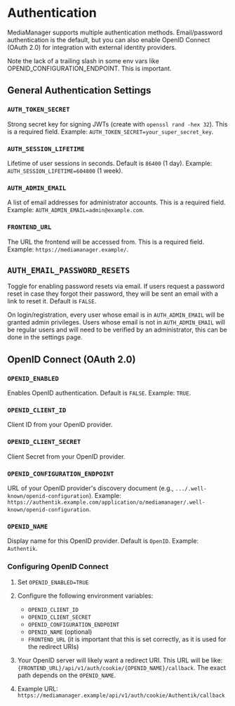 # Authentication

MediaManager supports multiple authentication methods. Email/password authentication is the default, but you can also
enable OpenID Connect (OAuth 2.0) for integration with external identity providers.

<note>
   Note the lack of a trailing slash in some env vars like OPENID_CONFIGURATION_ENDPOINT. This is important.
</note>

## General Authentication Settings

### `AUTH_TOKEN_SECRET`

Strong secret key for signing JWTs (create with `openssl rand -hex 32`). This is a required field. Example:
`AUTH_TOKEN_SECRET=your_super_secret_key`.

### `AUTH_SESSION_LIFETIME`

Lifetime of user sessions in seconds. Default is `86400` (1 day). Example: `AUTH_SESSION_LIFETIME=604800` (1 week).

### `AUTH_ADMIN_EMAIL`

A list of email addresses for administrator accounts. This is a required field. Example:
`AUTH_ADMIN_EMAIL=admin@example.com`.

### `FRONTEND_URL`

The URL the frontend will be accessed from. This is a required field. Example: `https://mediamanager.example/`.

## `AUTH_EMAIL_PASSWORD_RESETS`

Toggle for enabling password resets via email. If users request a password reset in case they forgot their password,
they will be sent an email with a link to reset it. Default is `FALSE`.

<note>
On login/registration, every user whose email is in <code>AUTH_ADMIN_EMAIL</code> will be granted admin privileges.
Users whose email is not in <code>AUTH_ADMIN_EMAIL</code> will be regular users and will need to be verified by an administrator,
this can be done in the settings page.
</note>
<tip>
    <include from="notes.topic" element-id="list-format"/>
</tip>

## OpenID Connect (OAuth 2.0)

### `OPENID_ENABLED`

Enables OpenID authentication. Default is `FALSE`. Example: `TRUE`.

### `OPENID_CLIENT_ID`

Client ID from your OpenID provider.

### `OPENID_CLIENT_SECRET`

Client Secret from your OpenID provider.

### `OPENID_CONFIGURATION_ENDPOINT`

URL of your OpenID provider's discovery document (e.g., `.../.well-known/openid-configuration`). Example:
`https://authentik.example.com/application/o/mediamanager/.well-known/openid-configuration`.

### `OPENID_NAME`

Display name for this OpenID provider. Default is `OpenID`. Example: `Authentik`.

### Configuring OpenID Connect

1. Set `OPENID_ENABLED=TRUE`
2. Configure the following environment variables:
    * `OPENID_CLIENT_ID`
    * `OPENID_CLIENT_SECRET`
    * `OPENID_CONFIGURATION_ENDPOINT`
    * `OPENID_NAME` (optional)
    * `FRONTEND_URL` (it is important that this is set correctly, as it is used for the redirect URIs)
3. Your OpenID server will likely want a redirect URI. This URL will be like:
   `{FRONTEND_URL}/api/v1/auth/cookie/{OPENID_NAME}/callback`. The exact path depends on the `OPENID_NAME`.

4. Example URL: `https://mediamanager.example/api/v1/auth/cookie/Authentik/callback`

